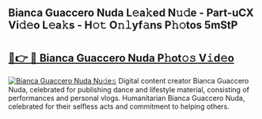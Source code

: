 ## Bianca Guaccero Nuda L𝚎a𝚔ed N𝚞𝚍e - Part-uCX Vi𝚍𝚎o L𝚎a𝚔s - H𝚘𝚝 O𝚗𝚕yf𝚊ns P𝚑𝚘tos 5mStP

# <h2><a href="http://kf5oldp.oniu.top/?m=Bianca+Guaccero+Nuda">🔗👉 🔴 Bianca Guaccero Nuda P𝚑ot𝚘𝚜 V𝚒d𝚎o</a></h2>

[![Bianca Guaccero Nuda Nu𝚍e𝚜](https://i.imgur.com/0qMVB7G.gif)](http://kf5oldp.oniu.top/?m=Bianca+Guaccero+Nuda)
Digital content creator Bianca Guaccero Nuda, celebrated for publishing dance and lifestyle material, consisting of performances and personal vlogs. Humanitarian Bianca Guaccero Nuda, celebrated for their selfless acts and commitment to helping others.  
